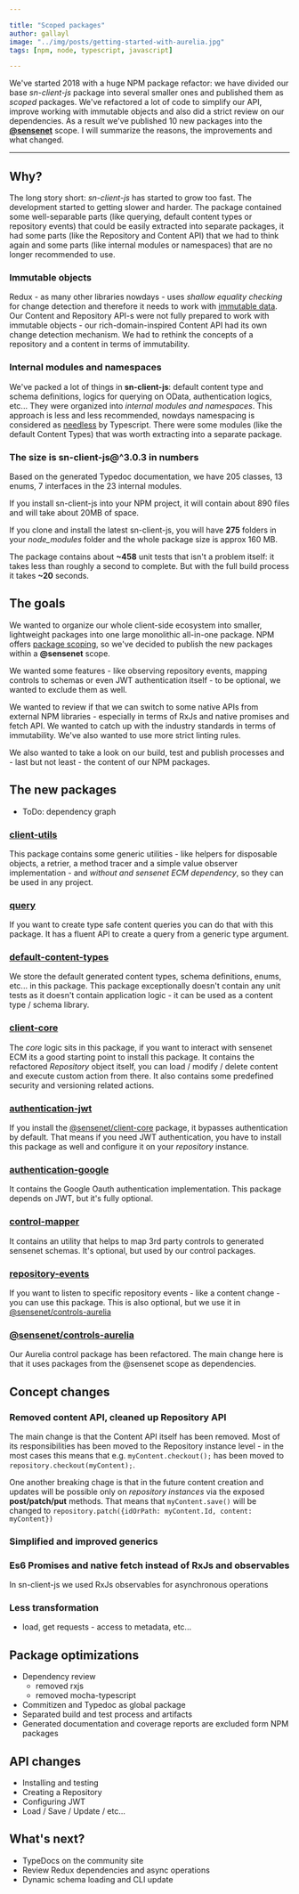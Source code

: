 ```yaml
---

title: "Scoped packages"
author: gallayl
image: "../img/posts/getting-started-with-aurelia.jpg"
tags: [npm, node, typescript, javascript]

---
```


We've started 2018 with a huge NPM package refactor: we have divided our base *sn-client-js* package into several smaller ones and published them as *scoped* packages. We've refactored a lot of code to simplify our API, improve working with immutable objects and also did a strict review on our dependencies. As a result we've published 10 new packages into the [**@sensenet**](https://www.npmjs.com/search?q=%40sensenet) scope. I will summarize the reasons, the improvements and what changed.

---

## Why?

The long story short: *sn-client-js* has started to grow too fast. The development started to getting slower and harder. The package contained some well-separable parts (like querying, default content types or repository events) that could be easily extracted into separate packages, it had some parts (like the Repository and Content API) that we had to think again and some parts (like internal modules or namespaces) that are no longer recommended to use.

### Immutable objects

Redux - as many other libraries nowdays - uses *shallow equality checking* for change detection and therefore it needs to work with [immutable data](https://redux.js.org/docs/faq/ImmutableData.html). Our Content and Repository API-s were not fully prepared to work with immutable objects - our rich-domain-inspired Content API had its own change detection mechanism. We had to rethink the concepts of a repository and a content in terms of immutability.

### Internal modules and namespaces

We've packed a lot of things in **sn-client-js**: default content type and schema definitions, logics for querying on OData, authentication logics, etc... They were organized into *internal modules and namespaces*. This approach is less and less recommended, nowdays namespacing is considered as [needless](https://www.typescriptlang.org/docs/handbook/namespaces-and-modules.html) by Typescript. There were some modules (like the default Content Types) that was worth extracting into a separate package.

### The size is sn-client-js@^3.0.3 in numbers

Based on the generated Typedoc documentation, we have 205 classes, 13 enums, 7 interfaces in the 23 internal modules.

If you install sn-client-js into your NPM project, it will contain about 890 files and will take about 20MB of space.

If you clone and install the latest sn-client-js, you will have **275** folders in your *node_modules* folder and the whole package size is approx 160 MB.

The package contains about **~458** unit tests that isn't a problem itself: it takes less than roughly a second to complete. But with the full build process it takes **~20** seconds.

## The goals

We wanted to organize our whole client-side ecosystem into smaller, lightweight packages into one large monolithic all-in-one package. NPM offers [package scoping](https://docs.npmjs.com/misc/scope), so we've decided to publish the new packages within a **@sensenet** scope.

We wanted some features - like observing repository events, mapping controls to schemas or even JWT authentication itself - to be optional, we wanted to exclude them as well. 

We wanted to review if that we can switch to some native APIs from external NPM libraries - especially in terms of RxJs and native promises and fetch API.
We wanted to catch up with the industry standards in terms of immutability. We've also wanted to use more strict linting rules.

We also wanted to take a look on our build, test and publish processes and - last but not least - the content of our NPM packages.


## The new packages
 - ToDo: dependency graph

### [client-utils](https://www.npmjs.com/package/@sensenet/client-utils)

This package contains some generic utilities - like helpers for disposable objects, a retrier, a method tracer and a simple value observer implementation - and *without and sensenet ECM dependency*, so they can be used in any project.

### [query](https://www.npmjs.com/package/@sensenet/query)

If you want to create type safe content queries you can do that with this package. It has a fluent API to create a query from a generic type argument.

### [default-content-types](https://www.npmjs.com/package/@sensenet/default-content-types)

We store the default generated content types, schema definitions, enums, etc... in this package. This package exceptionally doesn't contain any unit tests as it doesn't contain application logic - it can be used as a content type / schema library.

### [client-core](https://www.npmjs.com/package/@sensenet/client-core)

The *core* logic sits in this package, if you want to interact with sensenet ECM its a good starting point to install this package.
It contains the refactored *Repository* object itself, you can load / modify / delete content and execute custom action from there.
It also contains some predefined security and versioning related actions.

### [authentication-jwt](https://www.npmjs.com/package/@sensenet/authentication-jwt)

If you install the [@sensenet/client-core](https://www.npmjs.com/package/@sensenet/client-core) package, it bypasses authentication by default. That means if you need JWT authentication, you have to install this package as well and configure it on your *repository* instance.

### [authentication-google](https://www.npmjs.com/package/@sensenet/authentication-google)

It contains the Google Oauth authentication implementation. This package depends on JWT, but it's fully optional. 

### [control-mapper](https://www.npmjs.com/package/@sensenet/control-mapper)

It contains an utility that helps to map 3rd party controls to generated sensenet schemas. It's optional, but used by our control packages.

### [repository-events](https://www.npmjs.com/package/@sensenet/repository-events)

If you want to listen to specific repository events - like a content change - you can use this package. This is also optional, but we use it in [@sensenet/controls-aurelia](https://www.npmjs.com/package/@sensenet/controls-aurelia)

### [@sensenet/controls-aurelia](https://www.npmjs.com/package/@sensenet/controls-aurelia)

Our Aurelia control package has been refactored. The main change here is that it uses packages from the @sensenet scope as dependencies.

## Concept changes

### Removed content API, cleaned up Repository API

The main change is that the Content API itself has been removed. Most of its responsibilities has been moved to the Repository instance level - in the most cases this means that e.g. ``myContent.checkout();`` has been moved to ``repository.checkout(myContent);``.

One another breaking chage is that in the future content creation and updates will be possible only on *repository instances* via the exposed **post/patch/put** methods. That means that ``myContent.save()`` will be changed to ``repository.patch({idOrPath: myContent.Id, content: myContent})``

### Simplified and improved generics



### Es6 Promises and native fetch instead of RxJs and observables

In sn-client-js we used RxJs observables for asynchronous operations

### Less transformation
 - load, get requests - access to metadata, etc...

## Package optimizations
 - Dependency review
   - removed rxjs
   - removed mocha-typescript
 - Commitizen and Typedoc as global package
 - Separated build and test process and artifacts
 - Generated documentation and coverage reports are excluded form NPM packages

## API changes
 - Installing and testing
 - Creating a Repository
 - Configuring JWT
 - Load / Save / Update / etc...


## What's next?
 - TypeDocs on the community site
 - Review Redux dependencies and async operations
 - Dynamic schema loading and CLI update